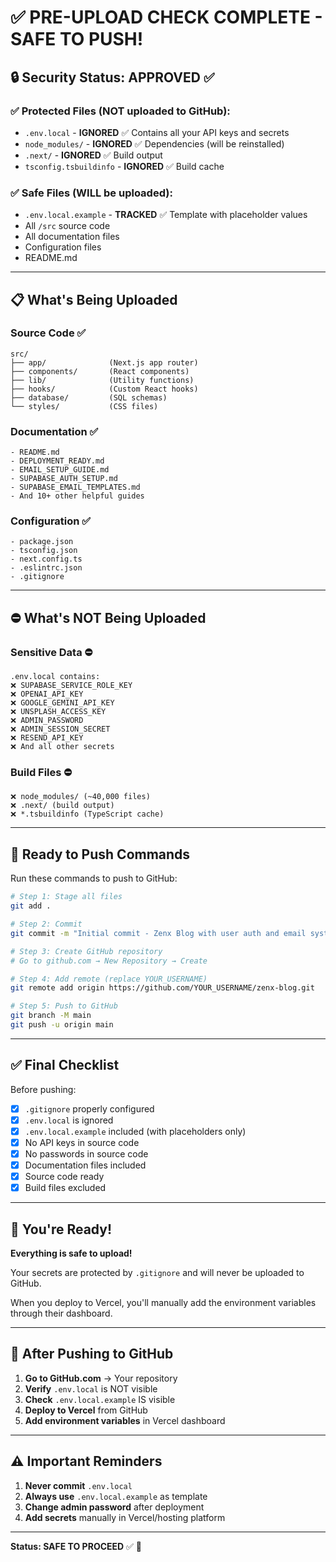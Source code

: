 # ✅ PRE-UPLOAD CHECK COMPLETE - SAFE TO PUSH!

## 🔒 Security Status: **APPROVED** ✅

### ✅ Protected Files (NOT uploaded to GitHub):
- `.env.local` - **IGNORED** ✅ Contains all your API keys and secrets
- `node_modules/` - **IGNORED** ✅ Dependencies (will be reinstalled)
- `.next/` - **IGNORED** ✅ Build output
- `tsconfig.tsbuildinfo` - **IGNORED** ✅ Build cache

### ✅ Safe Files (WILL be uploaded):
- `.env.local.example` - **TRACKED** ✅ Template with placeholder values
- All `/src` source code
- All documentation files
- Configuration files
- README.md

---

## 📋 What's Being Uploaded

### Source Code ✅
```
src/
├── app/              (Next.js app router)
├── components/       (React components)
├── lib/              (Utility functions)
├── hooks/            (Custom React hooks)
├── database/         (SQL schemas)
└── styles/           (CSS files)
```

### Documentation ✅
```
- README.md
- DEPLOYMENT_READY.md
- EMAIL_SETUP_GUIDE.md
- SUPABASE_AUTH_SETUP.md
- SUPABASE_EMAIL_TEMPLATES.md
- And 10+ other helpful guides
```

### Configuration ✅
```
- package.json
- tsconfig.json
- next.config.ts
- .eslintrc.json
- .gitignore
```

---

## ⛔ What's NOT Being Uploaded

### Sensitive Data ⛔
```
.env.local contains:
❌ SUPABASE_SERVICE_ROLE_KEY
❌ OPENAI_API_KEY
❌ GOOGLE_GEMINI_API_KEY
❌ UNSPLASH_ACCESS_KEY
❌ ADMIN_PASSWORD
❌ ADMIN_SESSION_SECRET
❌ RESEND_API_KEY
❌ And all other secrets
```

### Build Files ⛔
```
❌ node_modules/ (~40,000 files)
❌ .next/ (build output)
❌ *.tsbuildinfo (TypeScript cache)
```

---

## 🎯 Ready to Push Commands

Run these commands to push to GitHub:

```bash
# Step 1: Stage all files
git add .

# Step 2: Commit
git commit -m "Initial commit - Zenx Blog with user auth and email system"

# Step 3: Create GitHub repository
# Go to github.com → New Repository → Create

# Step 4: Add remote (replace YOUR_USERNAME)
git remote add origin https://github.com/YOUR_USERNAME/zenx-blog.git

# Step 5: Push to GitHub
git branch -M main
git push -u origin main
```

---

## ✅ Final Checklist

Before pushing:

- [x] `.gitignore` properly configured
- [x] `.env.local` is ignored
- [x] `.env.local.example` included (with placeholders only)
- [x] No API keys in source code
- [x] No passwords in source code
- [x] Documentation files included
- [x] Source code ready
- [x] Build files excluded

---

## 🚀 You're Ready!

**Everything is safe to upload!** 

Your secrets are protected by `.gitignore` and will never be uploaded to GitHub.

When you deploy to Vercel, you'll manually add the environment variables through their dashboard.

---

## 📝 After Pushing to GitHub

1. **Go to GitHub.com** → Your repository
2. **Verify** `.env.local` is NOT visible
3. **Check** `.env.local.example` IS visible
4. **Deploy to Vercel** from GitHub
5. **Add environment variables** in Vercel dashboard

---

## ⚠️ Important Reminders

1. **Never commit** `.env.local` 
2. **Always use** `.env.local.example` as template
3. **Change admin password** after deployment
4. **Add secrets** manually in Vercel/hosting platform

---

**Status: SAFE TO PROCEED** ✅ 🚀
